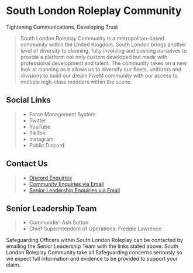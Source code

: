 # South London Roleplay Community
Tightening Communications, Developing Trust

> South London Roleplay Community is a metropolitan-based community within the United Kingdom. South London brings another level of diversity to clanning, fully involving and pushing ourselves to provide a platform not only custom developed but made with professional development and talent. The community takes on a new look at clanning as it allows us to diversify our fleets, uniforms and divisions to build our dream FiveM community with our access to multiple high-class modders within the scene.

## Social Links
> * Force Management System
> * Twitter
> * YouTube
> * TikTok
> * Instagram
> * Public Discord

## Contact Us
> * [Discord Enquiries](https://discord.com/channels/1179206426783129620/1179207738602041555)
> * [Community Enquiries via Email](mailto:humanresources@southlondonroleplay.co.uk?subject=Community%20Enquiry:)
> * [Senior Leadership Enquiries via Email](mailto:seniorleadership@southlondonroleplay.co.uk?subject=Senior%20Leadership%20Enquiry:&cc=cmdr@southlondonroleplay.co.uk;csupt@southlondonroleplay.co.uk)

## Senior Leadership Team
> * Commander: Ash Sutton
> * Chief Superintendent of Operations: Freddie Lawrence

Safeguarding Officers within South London Roleplay can be contacted by emailing the Senior Leadership Team with the links stated above. South London Roleplay Community take all Safeguarding concerns seriously so we expect full information and evidence to be provided to support your claim.
